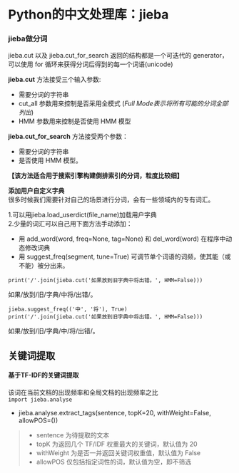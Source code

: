 # Python的中文处理库：jieba
### jieba做分词
jieba.cut 以及 jieba.cut_for_search 返回的结构都是一个可迭代的 generator，可以使用 for 循环来获得分词后得到的每一个词语(unicode)  
  
**jieba.cut** 方法接受三个输入参数:
* 需要分词的字符串
* cut_all 参数用来控制是否采用全模式   (*Full Mode表示将所有可能的分词全部列出*)
* HMM 参数用来控制是否使用 HMM 模型  
  
**jieba.cut_for_search** 方法接受两个参数：
* 需要分词的字符串
* 是否使用 HMM 模型。  

**【该方法适合用于搜索引擎构建倒排索引的分词，粒度比较细】**

**添加用户自定义字典**  
很多时候我们需要针对自己的场景进行分词，会有一些领域内的专有词汇。  


1.可以用jieba.load_userdict(file_name)加载用户字典  
2.少量的词汇可以自己用下面方法手动添加：  
* 用 add_word(word, freq=None, tag=None) 和 del_word(word) 在程序中动态修改词典
* 用 suggest_freq(segment, tune=True) 可调节单个词语的词频，使其能（或不能）被分出来。  

```print('/'.join(jieba.cut('如果放到旧字典中将出错。', HMM=False)))```  

如果/放到/旧/字典/中将/出错/。
```
jieba.suggest_freq(('中', '将'), True)
print('/'.join(jieba.cut('如果放到旧字典中将出错。', HMM=False)))
```
如果/放到/旧/字典/中/将/出错/。

## 关键词提取

#### 基于TF-IDF的关键词提取
该词在当前文档的出现频率和全局文档的出现频率之比  
`import jieba.analyse`  
* jieba.analyse.extract_tags(sentence, topK=20, withWeight=False, allowPOS=()) 
> * sentence 为待提取的文本
> * topK 为返回几个 TF/IDF 权重最大的关键词，默认值为 20
> * withWeight 为是否一并返回关键词权重值，默认值为 False
> * allowPOS 仅包括指定词性的词，默认值为空，即不筛选



